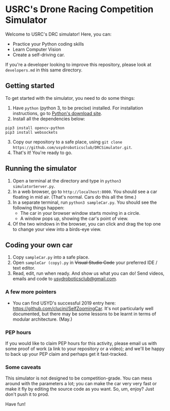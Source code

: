 # USRC's Drone Racing Competition Simulator

Welcome to USRC's DRC simulator! Here, you can:
- Practice your Python coding skills
- Learn Computer Vision
- Create a self-driving car.

If you're a developer looking to improve this repository, please look at `developers.md` in this same directory.

## Getting started
To get started with the simulator, you need to do some things:
1. Have `python` (python 3, to be precise) installed. For installation instructions, go to [Python's download site](https://www.python.org/downloads/).
2. Install all the dependencies below:
```
pip3 install opencv-python
pip3 install websockets
````
3. Copy our repository to a safe place, using `git clone https://github.com/usydroboticsclub/DRCSimulator.git`.
4. That's it! You're ready to go.
## Running the simulator
1. Open a terminal at the directory and type in `python3 simulatorServer.py`.
2. In a web browser, go to `http://localhost:8000`. You should see a car floating in mid air. (That's normal. Cars do this all the time.)
3. In a separate terminal, run `python3 sampleCar.py`. You should see the following things happen:
    - The car in your browser window starts moving in a circle.
    - A window pops up, showing the car's point of view.
4. Of the two windows in the browser, you can click and drag the top one to change your view into a birds-eye view.

## Coding your own car
1. Copy `sampleCar.py` into a safe place.
2. Open `sampleCar (copy).py` in ~~Visual Studio Code~~ your preferred IDE / text editor.
3. Read, edit, run when ready. And show us what you can do! Send videos, emails and code to [usydroboticsclub@gmail.com](mailto:usydroboticsclub@gmail.com). 

### A few more pointers
- You can find USYD's successful 2019 entry here: https://github.com/clucini/SelfZoomingCar. It's not particularly well documented, but there may be some lessons to be learnt in terms of modular architecture. (May.)

### PEP hours
If you would like to claim PEP hours for this activity, please email us with some proof of work (a link to your repository or a video); and we'll be happy to back up your PEP claim and perhaps get it fast-tracked.

### Some caveats
This simulator is not designed to be competition-grade. You can mess around with the parameters a lot; you can make the car very very fast or make it fly by editing the source code as you want. So, um, enjoy? Just don't push it to prod.

Have fun!